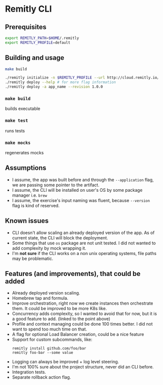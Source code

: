 # Remitly CLI

## Prerequisites
```bash
export REMITLY_PATH=$HOME/.remitly
export REMITLY_PROFILE=default
```

## Building and usage

```bash
make build

./remitly initialize -n $REMITLY_PROFILE --url http://cloud.remitly.io/ --username XXX
./remitly deploy --help # for more flag information
./remitly deploy -a app_name --revision 1.0.0
```

### `make build`
builds executable

### `make test`
runs tests

### `make mocks`
regenerates mocks

## Assumptions
- I assume, the app was built before and through the `--application` flag, we are passing some pointer to the artifact.
- I assume, the CLI will be installed on user's OS by some package manager i.e. `brew`
- I assume, the exercise's input naming was fluent, because `--version` flag is kind of reserved.

## Known issues
- CLI doesn't allow scaling an already deployed version of the app. As of current state, the CLI will block the deployment.
- Some things that use `os` package are not unit tested. I did not wanted to add complexity by mock wrapping it.
- I'm **not sure** if the CLI works on a non unix operating systems, file paths may be problematic.

## Features (and improvements), that could be added
- Already deployed version scaling.
- Homebrew tap and formula.
- Improve orchestration, right now we create instances then orchestrate them. It could be improved to be more K8s like.
- Concurrency adds complexity, so I wanted to avoid that for now, but it is a good feature to add. (linked to the point above)
- Profile and context managing could be done 100 times better. I did not want to spend too much time on that.
- A flag for optional Load Balancer creation, could be a nice feature
- Support for custom subcommands, like: 
  ```
  remitly install github.com/foo/bar
  remitly foo-bar --some value
  ```
- Logging can always be improved + log level steering.
- I'm not 100% sure about the project structure, never did an CLI before.
- Integration tests.
- Separate rollback action flag.